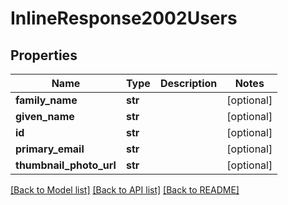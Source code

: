 # InlineResponse2002Users

## Properties
Name | Type | Description | Notes
------------ | ------------- | ------------- | -------------
**family_name** | **str** |  | [optional] 
**given_name** | **str** |  | [optional] 
**id** | **str** |  | [optional] 
**primary_email** | **str** |  | [optional] 
**thumbnail_photo_url** | **str** |  | [optional] 

[[Back to Model list]](../README.md#documentation-for-models) [[Back to API list]](../README.md#documentation-for-api-endpoints) [[Back to README]](../README.md)

